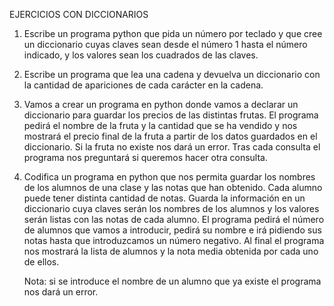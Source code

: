 EJERCICIOS CON DICCIONARIOS

1. Escribe un programa python que pida un número por teclado y que
   cree un diccionario cuyas
   claves sean desde el número 1 hasta el número indicado, y los valores
   sean los cuadrados de las claves.

2. Escribe un programa que lea una cadena y devuelva un diccionario con
   la cantidad de apariciones de cada carácter en la cadena.

3. Vamos a crear un programa en python donde vamos a declarar un
   diccionario para guardar los precios de las distintas frutas. El
   programa pedirá el nombre de la fruta y la cantidad que se ha vendido
   y nos mostrará el precio final de la fruta a partir de los datos
   guardados en el diccionario. Si la fruta no existe nos dará un error.
   Tras cada consulta el programa nos preguntará si queremos hacer otra
   consulta.

4. Codifica un programa en python que nos permita guardar los nombres
   de los alumnos de una clase y las notas que han obtenido. Cada alumno
   puede tener distinta cantidad de notas.
   Guarda la información en un diccionario cuya claves serán los nombres
   de los alumnos y los valores serán listas con las notas de cada
   alumno.
   El programa pedirá el número de alumnos que vamos a introducir, pedirá
   su nombre e irá pidiendo sus notas hasta que introduzcamos un número
   negativo.
   Al final el programa nos mostrará la lista de alumnos y la nota media
   obtenida por cada uno de ellos.

   Nota: si se introduce el nombre de un alumno que ya existe el programa
   nos dará un error.
